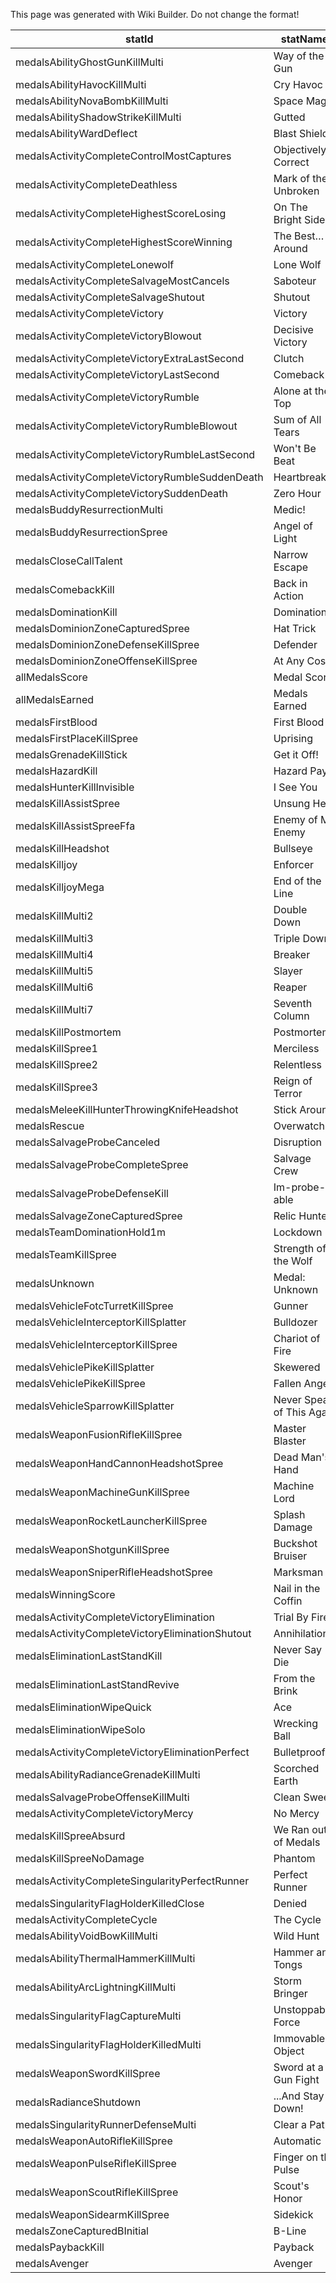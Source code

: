 <span class="wiki-builder">This page was generated with Wiki Builder. Do not change the format!</span>

statId | statName
------ | --------
medalsAbilityGhostGunKillMulti | Way of the Gun
medalsAbilityHavocKillMulti | Cry Havoc
medalsAbilityNovaBombKillMulti | Space Magic
medalsAbilityShadowStrikeKillMulti | Gutted
medalsAbilityWardDeflect | Blast Shield
medalsActivityCompleteControlMostCaptures | Objectively Correct
medalsActivityCompleteDeathless | Mark of the Unbroken
medalsActivityCompleteHighestScoreLosing | On The Bright Side...
medalsActivityCompleteHighestScoreWinning | The Best…Around
medalsActivityCompleteLonewolf | Lone Wolf
medalsActivityCompleteSalvageMostCancels | Saboteur
medalsActivityCompleteSalvageShutout | Shutout
medalsActivityCompleteVictory | Victory
medalsActivityCompleteVictoryBlowout | Decisive Victory
medalsActivityCompleteVictoryExtraLastSecond | Clutch
medalsActivityCompleteVictoryLastSecond | Comeback
medalsActivityCompleteVictoryRumble | Alone at the Top
medalsActivityCompleteVictoryRumbleBlowout | Sum of All Tears
medalsActivityCompleteVictoryRumbleLastSecond | Won't Be Beat
medalsActivityCompleteVictoryRumbleSuddenDeath | Heartbreaker
medalsActivityCompleteVictorySuddenDeath | Zero Hour
medalsBuddyResurrectionMulti | Medic!
medalsBuddyResurrectionSpree | Angel of Light
medalsCloseCallTalent | Narrow Escape
medalsComebackKill | Back in Action
medalsDominationKill | Domination
medalsDominionZoneCapturedSpree | Hat Trick
medalsDominionZoneDefenseKillSpree | Defender
medalsDominionZoneOffenseKillSpree | At Any Cost
allMedalsScore | Medal Score
allMedalsEarned | Medals Earned
medalsFirstBlood | First Blood
medalsFirstPlaceKillSpree | Uprising
medalsGrenadeKillStick | Get it Off!
medalsHazardKill | Hazard Pay
medalsHunterKillInvisible | I See You
medalsKillAssistSpree | Unsung Hero
medalsKillAssistSpreeFfa | Enemy of My Enemy
medalsKillHeadshot | Bullseye
medalsKilljoy | Enforcer
medalsKilljoyMega | End of the Line
medalsKillMulti2 | Double Down
medalsKillMulti3 | Triple Down
medalsKillMulti4 | Breaker
medalsKillMulti5 | Slayer
medalsKillMulti6 | Reaper
medalsKillMulti7 | Seventh Column
medalsKillPostmortem | Postmortem
medalsKillSpree1 | Merciless
medalsKillSpree2 | Relentless
medalsKillSpree3 | Reign of Terror
medalsMeleeKillHunterThrowingKnifeHeadshot | Stick Around
medalsRescue | Overwatch
medalsSalvageProbeCanceled | Disruption
medalsSalvageProbeCompleteSpree | Salvage Crew
medalsSalvageProbeDefenseKill | Im-probe-able
medalsSalvageZoneCapturedSpree | Relic Hunter
medalsTeamDominationHold1m | Lockdown
medalsTeamKillSpree | Strength of the Wolf
medalsUnknown | Medal: Unknown
medalsVehicleFotcTurretKillSpree | Gunner
medalsVehicleInterceptorKillSplatter | Bulldozer
medalsVehicleInterceptorKillSpree | Chariot of Fire
medalsVehiclePikeKillSplatter | Skewered
medalsVehiclePikeKillSpree | Fallen Angel
medalsVehicleSparrowKillSplatter | Never Speak of This Again
medalsWeaponFusionRifleKillSpree | Master Blaster
medalsWeaponHandCannonHeadshotSpree | Dead Man's Hand
medalsWeaponMachineGunKillSpree | Machine Lord
medalsWeaponRocketLauncherKillSpree | Splash Damage
medalsWeaponShotgunKillSpree | Buckshot Bruiser
medalsWeaponSniperRifleHeadshotSpree | Marksman
medalsWinningScore | Nail in the Coffin
medalsActivityCompleteVictoryElimination | Trial By Fire
medalsActivityCompleteVictoryEliminationShutout | Annihilation
medalsEliminationLastStandKill | Never Say Die
medalsEliminationLastStandRevive | From the Brink
medalsEliminationWipeQuick | Ace
medalsEliminationWipeSolo | Wrecking Ball
medalsActivityCompleteVictoryEliminationPerfect | Bulletproof
medalsAbilityRadianceGrenadeKillMulti | Scorched Earth
medalsSalvageProbeOffenseKillMulti | Clean Sweep
medalsActivityCompleteVictoryMercy | No Mercy
medalsKillSpreeAbsurd | We Ran out of Medals
medalsKillSpreeNoDamage | Phantom
medalsActivityCompleteSingularityPerfectRunner | Perfect Runner
medalsSingularityFlagHolderKilledClose | Denied
medalsActivityCompleteCycle | The Cycle
medalsAbilityVoidBowKillMulti | Wild Hunt
medalsAbilityThermalHammerKillMulti | Hammer and Tongs
medalsAbilityArcLightningKillMulti | Storm Bringer
medalsSingularityFlagCaptureMulti | Unstoppable Force
medalsSingularityFlagHolderKilledMulti | Immovable Object
medalsWeaponSwordKillSpree | Sword at a Gun Fight
medalsRadianceShutdown | ...And Stay Down!
medalsSingularityRunnerDefenseMulti | Clear a Path
medalsWeaponAutoRifleKillSpree | Automatic
medalsWeaponPulseRifleKillSpree | Finger on the Pulse
medalsWeaponScoutRifleKillSpree | Scout's Honor
medalsWeaponSidearmKillSpree | Sidekick
medalsZoneCapturedBInitial | B-Line
medalsPaybackKill | Payback
medalsAvenger | Avenger
